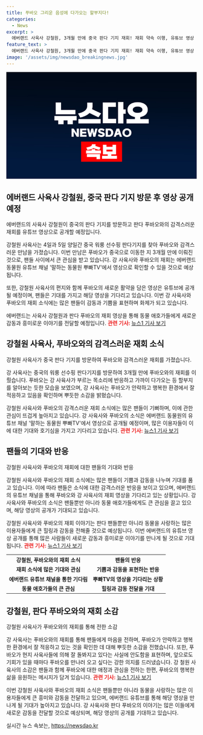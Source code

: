 ```yaml
---
title: 푸바오 그리운 음성에 다가오는 할부지다!
categories:
  - News
excerpt: >
  에버랜드 사육사 강철원, 3개월 만에 중국 판다 기지 재회! 재회 약속 이행, 유튜브 영상 공개 예정  에버랜드의 사육사 강철원이 지난 4일 중국 쓰촨성 워룽 선수핑 판다기지를 방문해 푸바오와 3개월 만에 감동적인 재회를 가졌다. 이번 만남은 4월에 이동한 지 3개월 만에 이뤄졌는데, 이에 대한 영상은 에버랜드 유튜브 채널 말하는 동물원 뿌빠TV에서 17일에 공개될 예정이다. 강 사육사는 푸바오에게 남긴 편지의 약속을 지키면서 마음을 전했고, 팬들은 기쁨과 감동의 반응을 보이고 있다.
feature_text: >
  에버랜드 사육사 강철원, 3개월 만에 중국 판다 기지 재회! 재회 약속 이행, 유튜브 영상 공개 예정  에버랜드의 사육사 강철원이 지난 4일 중국 쓰촨성 워룽 선수핑 판다기지를 방문해 푸바오와 3개월 만에 감동적인 재회를 가졌다. 이번 만남은 4월에 이동한 지 3개월 만에 이뤄졌는데, 이에 대한 영상은 에버랜드 유튜브 채널 말하는 동물원 뿌빠TV에서 17일에 공개될 예정이다. 강 사육사는 푸바오에게 남긴 편지의 약속을 지키면서 마음을 전했고, 팬들은 기쁨과 감동의 반응을 보이고 있다.
image: '/assets/img/newsdao_breakingnews.jpg'
---
```


<p><img src="/assets/img/newsdao_breakingnews.jpg" alt="ontimetimes 속보" /></p>

<h2 data-ke-size="size26">에버랜드 사육사 강철원, 중국 판다 기지 방문 후 영상 공개 예정</h2>

<p data-ke-size="size16">에버랜드의 사육사 강철원이 중국의 판다 기지를 방문하고 판다 푸바오와의 감격스러운 재회를 유튜브 영상으로 공개할 예정입니다.</p>

<p>강철원 사육사는 4일과 5일 양일간 중국 워룽 선수핑 판다기지를 찾아 푸바오와 감격스러운 만남을 가졌습니다. 이번 만남은 푸바오가 중국으로 이동한 지 3개월 만에 이뤄진 것으로, 팬들 사이에서 큰 관심을 받고 있습니다. 강 사육사와 푸바오의 재회는 에버랜드 동물원 유튜브 채널 '말하는 동물원 뿌빠TV'에서 영상으로 확인할 수 있을 것으로 예상됩니다.</p>

<p>또한, 강철원 사육사의 편지와 함께 푸바오의 새로운 활약을 담은 영상은 유튜브에 공개될 예정이며, 팬들은 기대를 가지고 해당 영상을 기다리고 있습니다. 이번 강 사육사와 푸바오의 재회 소식에는 많은 팬들이 감동과 기쁨을 표현하며 화제가 되고 있습니다. </p>

<p>에버랜드는 사육사 강철원과 판다 푸바오의 재회 영상을 통해 동물 애호가들에게 새로운 감동과 흥미로운 이야기를 전달할 예정입니다. <b><span style="color: #ee2323;">관련 기사: </span></b><a href='https://news.naver.com/main/read.nhn?mode=LSD&amp;mid=sec&amp;sid1=102&amp;oid=421&amp;aid=0005478193'>뉴스1 기사 보기</a></p>

<h2 data-ke-size="size26">강철원 사육사, 푸바오와의 감격스러운 재회 소식</h2>

<p data-ke-size="size16">강철원 사육사가 중국 판다 기지를 방문하여 푸바오와 감격스러운 재회를 가졌습니다.</p>

<p>강 사육사는 중국의 워룽 선수핑 판다기지를 방문하여 3개월 만에 푸바오와의 재회를 이뤘습니다. 푸바오는 강 사육사가 부르는 목소리에 반응하고 가까이 다가오는 등 할부지를 알아보는 듯한 모습을 보였으며, 강 사육사는 푸바오가 안락하고 행복한 환경에서 잘 적응하고 있음을 확인하며 뿌듯한 소감을 밝혔습니다. </p>

<p>강철원 사육사와 푸바오의 감격스러운 재회 소식에는 많은 팬들이 기뻐하며, 이에 관한 관심이 뜨겁게 높아지고 있습니다. 강 사육사와 푸바오의 소식은 에버랜드 동물원의 유튜브 채널 '말하는 동물원 뿌빠TV'에서 영상으로 공개될 예정이며, 많은 이용자들이 이에 대한 기대와 호기심을 가지고 기다리고 있습니다. <b><span style="color: #ee2323;">관련 기사: </span></b><a href='https://news.naver.com/main/read.nhn?mode=LSD&amp;mid=sec&amp;sid1=102&amp;oid=421&amp;aid=0005478193'>뉴스1 기사 보기</a></p>

<h2 data-ke-size="size26">팬들의 기대와 반응</h2>

<p data-ke-size="size16">강철원 사육사와 푸바오의 재회에 대한 팬들의 기대와 반응</p>

<p>강철원 사육사와 푸바오의 재회 소식에는 많은 팬들이 기쁨과 감동을 나누며 기대를 품고 있습니다. 이에 따라 팬들은 소식에 대한 감격스러운 반응을 보이고 있으며, 에버랜드의 유튜브 채널을 통해 푸바오와 강 사육사의 재회 영상을 기다리고 있는 상황입니다. 강 사육사와 푸바오의 소식은 팬들뿐만 아니라 동물 애호가들에게도 큰 관심을 끌고 있으며, 해당 영상의 공개가 기대되고 있습니다.</p>

<p>강철원 사육사와 푸바오의 재회 이야기는 판다 팬들뿐만 아니라 동물을 사랑하는 많은 이용자들에게 큰 힐링과 감동을 전해줄 것으로 예상됩니다. 이번 에버랜드의 유튜브 영상 공개를 통해 많은 사람들이 새로운 감동과 흥미로운 이야기를 만나게 될 것으로 기대됩니다. <b><span style="color: #ee2323;">관련 기사: </span></b><a href='https://news.naver.com/main/read.nhn?mode=LSD&amp;mid=sec&amp;sid1=102&amp;oid=421&amp;aid=0005478193'>뉴스1 기사 보기</a></p>

<table>
    <tr>
        <th>강철원, 푸바오와의 재회 소식</th>
        <th>팬들의 반응</th>
    </tr>
    <tr>
        <td style="text-align: center; height: 17px;"><b>재회 소식에 많은 기대와 관심</b></td>
        <td style="text-align: center; height: 17px;"><b>기쁨과 감동을 표현하는 반응</b></td>
    </tr>
    <tr>
        <td style="text-align: center; height: 17px;"><b>에버랜드 유튜브 채널을 통한 기다림</b></td>
        <td style="text-align: center; height: 17px;"><b>뿌빠TV의 영상을 기다리는 상황</b></td>
    </tr>
    <tr>
        <td style="text-align: center; height: 17px;"><b>동물 애호가들의 큰 관심</b></td>
        <td style="text-align: center; height: 17px;"><b>힐링과 감동 전달을 기대</b></td>
    </tr>
</table>

<h2 data-ke-size="size26">강철원, 판다 푸바오와의 재회 소감</h2>

<p data-ke-size="size16">강철원 사육사가 푸바오와의 재회를 통해 전한 소감</p>

<p>강 사육사는 푸바오와의 재회를 통해 팬들에게 마음을 전하며, 푸바오가 안락하고 행복한 환경에서 잘 적응하고 있는 것을 확인한 데 대해 뿌듯한 소감을 전했습니다. 또한, 푸바오가 현지 사육사들에 의해 잘 돌봐지고 있다는 사실에 안도함을 표현하며, 앞으로도 기회가 있을 때마다 푸바오를 만나러 오고 싶다는 강한 의지를 드러냈습니다. 강 철원 사육사의 소감은 팬들과 함께 푸바오에 대한 애정과 관심을 전하는 한편, 푸바오의 행복한 삶을 응원하는 메시지가 담겨 있습니다. <b><span style="color: #ee2323;">관련 기사: </span></b><a href='https://news.naver.com/main/read.nhn?mode=LSD&amp;mid=sec&amp;sid1=102&amp;oid=421&amp;aid=0005478193'>뉴스1 기사 보기</a></p>

<p>이번 강철원 사육사와 푸바오의 재회 소식은 팬들뿐만 아니라 동물을 사랑하는 많은 이용자들에게 큰 흥미와 감동을 전달하고 있으며, 에버랜드 유튜브를 통해 해당 영상을 만나게 될 기대가 높아지고 있습니다. 강 사육사와 판다 푸바오의 이야기는 많은 이들에게 새로운 감동을 전달할 것으로 예상되며, 해당 영상의 공개를 기대하고 있습니다.</p>
실시간 뉴스 속보는, <a href="https://newsdao.kr" rel="dofollow">https://newsdao.kr</a>



